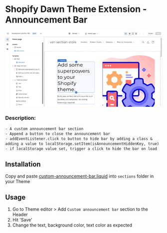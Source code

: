 # Shopify Dawn Theme Extension - Announcement Bar

![Screen recording](./assets/custom-announcement-bar.gif)

### Description:

    - A custom announcement bar section
    - Append a button to close the announcement bar
    - addEventListener.click to button to hide bar by adding a class & adding a value to localStorage.setItem(isAnnouncementHiddenKey, true)
    - if localStorage value set, trigger a click to hide the bar on load

## Installation

Copy and paste [custom-announcement-bar.liquid](./sections/custom-announcement-bar.liquid/) into `sections` folder in your Theme

## Usage

1. Go to Theme editor > Add `Custom announcement bar` section to the Header
2. Hit 'Save'
3. Change the text, background color, text color as expected
